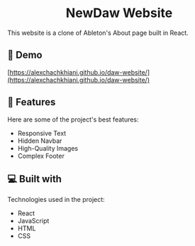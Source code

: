 <h1 align="center" id="title">NewDaw Website</h1>

<p id="description">This website is a clone of Ableton's About page built in React.</p>

<h2>🚀 Demo</h2>

[https://alexchachkhiani.github.io/daw-website/](https://alexchachkhiani.github.io/daw-website/)

<h2>🧐 Features</h2>

Here are some of the project's best features:

- Responsive Text
- Hidden Navbar
- High-Quality Images
- Complex Footer

<h2>💻 Built with</h2>

Technologies used in the project:

- React
- JavaScript
- HTML
- CSS
